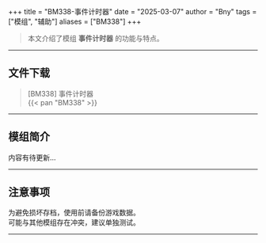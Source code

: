 +++
title = "BM338-事件计时器"
date = "2025-03-07"
author = "Bny"
tags = ["模组", "辅助"]
aliases = ["BM338"]
+++

> 本文介绍了模组 **事件计时器** 的功能与特点。

---

## 文件下载

> [BM338] 事件计时器  
{{< pan "BM338" >}}  

---

## 模组简介

>  
内容有待更新...  

---

## 注意事项

>  
为避免损坏存档，使用前请备份游戏数据。  
可能与其他模组存在冲突，建议单独测试。  

---

